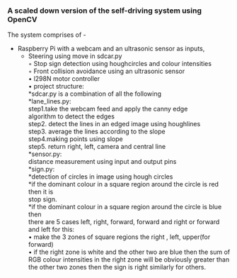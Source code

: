 ### A scaled down version of the self-driving system using  OpenCV

The system comprises of -    
- Raspberry Pi with a webcam and an ultrasonic sensor as inputs,
  - Steering using move in sdcar.py        
    ◦ Stop sign detection using houghcircles and colour intensities         
    ◦  Front collision avoidance using an ultrasonic sensor     
•   l298N motor controller                   
•  project structure:              
   *sdcar.py is a combination of all the following               
   *lane_lines.py:                  
     step1.take the webcam feed and apply the  canny  edge                 
     algorithm to detect the edges                 
     step2. detect the lines in an edged image using  houghlines                  
     step3. average the lines according to the slope                 
     step4.making points using slope                  
     step5. return right, left, camera and central line               
   *sensor.py:                 
     distance measurement using input and output pins               
   *sign.py:                  
     *detection of circles in image using hough circles                   
     *if the dominant colour in a square region around the circle is red then it is                    
     stop sign.                  
     *if the dominant colour in a square region around the circle is blue then                           
     there are 5 cases left, right, forward, forward and right or forward                    
     and left for this:     
       • make the 3 zones of square regions the right , left, upper(for forward)    
       • if the right zone is white and the other two are blue then the sum of RGB colour intensities in the right zone will be obviously greater than the other two zones then the sign is right similarly for others.                 
    
       
